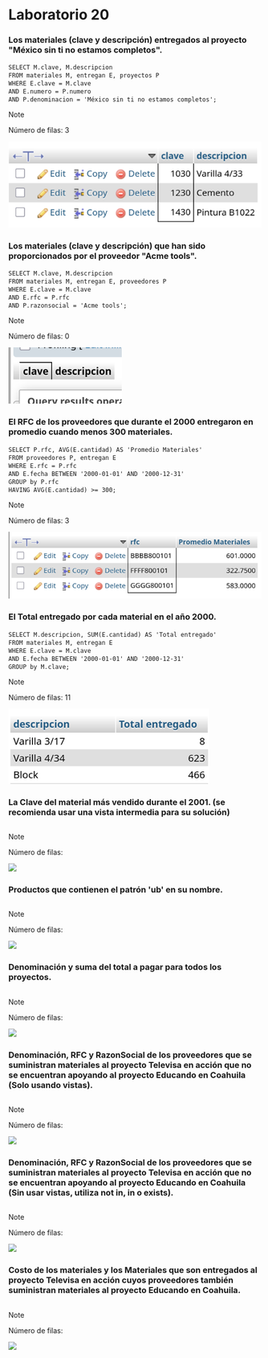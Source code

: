 # Laboratorio 20

### Los materiales (clave y descripción) entregados al proyecto "México sin ti no estamos completos".

```
SELECT M.clave, M.descripcion
FROM materiales M, entregan E, proyectos P
WHERE E.clave = M.clave
AND E.numero = P.numero
AND P.denominacion = 'México sin ti no estamos completos';
```

> [!NOTE]
> Número de filas: 3

![](./imgs/Q1.png)


### Los materiales (clave y descripción) que han sido proporcionados por el proveedor "Acme tools".

```
SELECT M.clave, M.descripcion
FROM materiales M, entregan E, proveedores P
WHERE E.clave = M.clave
AND E.rfc = P.rfc
AND P.razonsocial = 'Acme tools';
```

> [!NOTE]
> Número de filas: 0

![](./imgs/Q2.png)

### El RFC de los proveedores que durante el 2000 entregaron en promedio cuando menos 300 materiales.

```
SELECT P.rfc, AVG(E.cantidad) AS 'Promedio Materiales'
FROM proveedores P, entregan E
WHERE E.rfc = P.rfc
AND E.fecha BETWEEN '2000-01-01' AND '2000-12-31'
GROUP by P.rfc
HAVING AVG(E.cantidad) >= 300;
```

> [!NOTE]
> Número de filas: 3

![](./imgs/Q3.png)

### El Total entregado por cada material en el año 2000.

```
SELECT M.descripcion, SUM(E.cantidad) AS 'Total entregado'
FROM materiales M, entregan E
WHERE E.clave = M.clave
AND E.fecha BETWEEN '2000-01-01' AND '2000-12-31'
GROUP by M.clave;
```

> [!NOTE]
> Número de filas: 11

![](./imgs/Q4.png)

### La Clave del material más vendido durante el 2001. (se recomienda usar una vista intermedia para su solución)

```

```

> [!NOTE]
> Número de filas:

![](./imgs/Q0.png)

### Productos que contienen el patrón 'ub' en su nombre.

```

```

> [!NOTE]
> Número de filas:

![](./imgs/Q0.png)

### Denominación y suma del total a pagar para todos los proyectos.

```

```

> [!NOTE]
> Número de filas:

![](./imgs/Q0.png)

### Denominación, RFC y RazonSocial de los proveedores que se suministran materiales al proyecto Televisa en acción que no se encuentran apoyando al proyecto Educando en Coahuila (Solo usando vistas).

```

```

> [!NOTE]
> Número de filas:

![](./imgs/Q0.png)

### Denominación, RFC y RazonSocial de los proveedores que se suministran materiales al proyecto Televisa en acción que no se encuentran apoyando al proyecto Educando en Coahuila (Sin usar vistas, utiliza not in, in o exists).

```

```

> [!NOTE]
> Número de filas:

![](./imgs/Q0.png)

### Costo de los materiales y los Materiales que son entregados al proyecto Televisa en acción cuyos proveedores también suministran materiales al proyecto Educando en Coahuila.

```

```

> [!NOTE]
> Número de filas:

![](./imgs/Q0.png)
